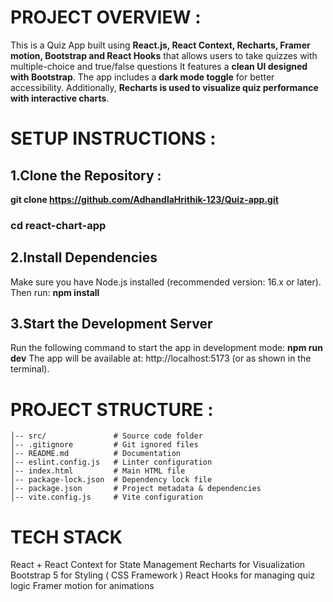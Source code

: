 # PROJECT OVERVIEW : 

This is a Quiz App built using **React.js, React Context, Recharts, Framer motion, Bootstrap and React Hooks** that allows users to take quizzes with multiple-choice and true/false questions
It features a **clean UI designed with Bootstrap**. The app includes a **dark mode toggle** for better accessibility. Additionally, **Recharts is used to visualize quiz performance with interactive charts**.

# SETUP INSTRUCTIONS :

## 1.Clone the Repository :
**git clone  https://github.com/AdhandlaHrithik-123/Quiz-app.git**
### cd react-chart-app
## 2.Install Dependencies
Make sure you have Node.js installed (recommended version: 16.x or later). Then run:
**npm install**
## 3.Start the Development Server
Run the following command to start the app in development mode:
**npm run dev**
The app will be available at: http://localhost:5173 (or as shown in the terminal).

# PROJECT STRUCTURE : 
```
│-- src/               # Source code folder
│-- .gitignore         # Git ignored files
│-- README.md          # Documentation
│-- eslint.config.js   # Linter configuration
│-- index.html         # Main HTML file
│-- package-lock.json  # Dependency lock file
│-- package.json       # Project metadata & dependencies
│-- vite.config.js     # Vite configuration
```

# TECH STACK 
React + React Context for State Management
Recharts for Visualization
Bootstrap 5 for Styling ( CSS Framework ) 
React Hooks for managing quiz logic
Framer motion for animations



